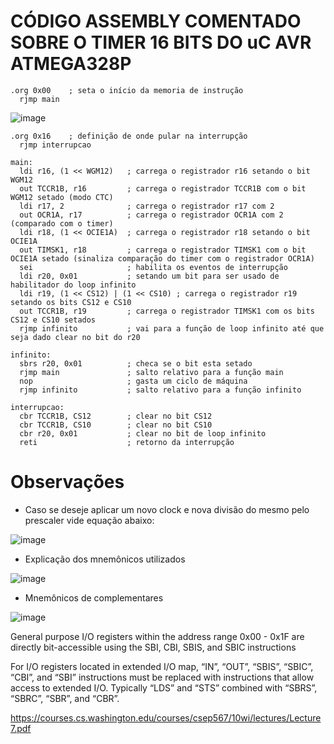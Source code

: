 # CÓDIGO ASSEMBLY COMENTADO SOBRE O TIMER 16 BITS DO uC AVR ATMEGA328P

```
.org 0x00    ; seta o início da memoria de instrução  
  rjmp main 
```

![image](https://user-images.githubusercontent.com/32770973/109974639-88830480-7cd8-11eb-827a-2021ad9d82b3.png)

```
.org 0x16    ; definição de onde pular na interrupção
  rjmp interrupcao

main:
  ldi r16, (1 << WGM12)   ; carrega o registrador r16 setando o bit WGM12
  out TCCR1B, r16         ; carrega o registrador TCCR1B com o bit WGM12 setado (modo CTC)
  ldi r17, 2              ; carrega o registrador r17 com 2
  out OCR1A, r17          ; carrega o registrador OCR1A com 2 (comparado com o timer)
  ldi r18, (1 << OCIE1A)  ; carrega o registrador r18 setando o bit OCIE1A
  out TIMSK1, r18         ; carrega o registrador TIMSK1 com o bit OCIE1A setado (sinaliza comparação do timer com o registrador OCR1A)
  sei                     ; habilita os eventos de interrupção
  ldi r20, 0x01           ; setando um bit para ser usado de habilitador do loop infinito
  ldi r19, (1 << CS12) | (1 << CS10) ; carrega o registrador r19 setando os bits CS12 e CS10
  out TCCR1B, r19         ; carrega o registrador TIMSK1 com os bits CS12 e CS10 setados
  rjmp infinito           ; vai para a função de loop infinito até que seja dado clear no bit do r20
  
infinito:
  sbrs r20, 0x01          ; checa se o bit esta setado
  rjmp main               ; salto relativo para a função main
  nop                     ; gasta um ciclo de máquina
  rjmp infinito           ; salto relativo para a função infinito

interrupcao:
  cbr TCCR1B, CS12        ; clear no bit CS12
  cbr TCCR1B, CS10        ; clear no bit CS10
  cbr r20, 0x01           ; clear no bit de loop infinito
  reti                    ; retorno da interrupção
```  

# Observações

* Caso se deseje aplicar um novo clock e nova divisão do mesmo pelo prescaler vide equação abaixo:

![image](https://user-images.githubusercontent.com/32770973/109967701-8026cb80-7cd0-11eb-9204-34362a3c68c2.png)

* Explicação dos mnemônicos utilizados

![image](https://user-images.githubusercontent.com/32770973/109995530-22ed4300-7ced-11eb-8ce2-70956380313d.png)

* Mnemônicos de complementares

![image](https://user-images.githubusercontent.com/32770973/109996915-6f854e00-7cee-11eb-91bb-3d17986849f3.png)

General purpose I/O registers within the address range 0x00 - 0x1F are directly bit-accessible using 
the SBI, CBI, SBIS, and SBIC instructions

For I/O registers located in extended I/O map, “IN”, “OUT”, “SBIS”, “SBIC”, “CBI”, and “SBI” instructions must
be replaced with instructions that allow access to extended I/O. Typically “LDS” and “STS” combined with
“SBRS”, “SBRC”, “SBR”, and “CBR”.

https://courses.cs.washington.edu/courses/csep567/10wi/lectures/Lecture7.pdf
